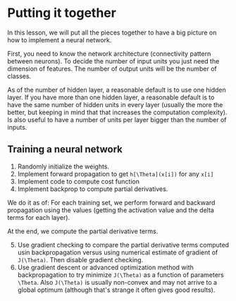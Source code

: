# Putting it together

In this lesson, we will put all the pieces together to have a big picture on how to implement a neural network.

First, you need to know the network architecture (connectivity pattern between neurons). To decide the number of input units you just need the dimension of features. The number of output units will be the number of classes.

As of the number of hidden layer, a reasonable default is to use one hidden layer. If you have more than one hidden layer, a reasonable default is to have the same number of hidden units in every layer (usually the more the better, but keeping in mind that that increases the computation complexity). Is also useful to have a number of units per layer bigger than the number of inputs.

## Training a neural network

1. Randomly initialize the weights.
2. Implement forward propagation to get `h[\Theta](x[i])` for any `x[i]`
3. Implement code to compute cost function
4. Implement backprop to compute partial derivatives.

We do it as of: For each training set, we perform forward and backward propagation using the values (getting the activation value and the delta terms for each layer).

At the end, we compute the partial derivative terms.

5. Use gradient checking to compare the partial derivative terms computed usin backpropagation versus using numerical estimate of gradient of `J(\Theta)`. Then disable gradient checking.
6. Use gradient descent or advanced optimization method with backpropagation to try minimize `J(\Theta)` as a function of parameters `\Theta`. Also `J(\Theta)` is usually non-convex and may not arrive to a global optimum (although that's strange it often gives good results).
